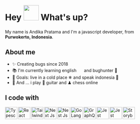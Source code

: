 <h1> Hey <img src="https://emojis.slackmojis.com/emojis/images/1577305505/7373/hand_wave.gif?1577305505" width="50" /> What's up?</h1>

<p> My name is Andika Pratama and I'm a javascript developer, from <img src="images/Aspose.Words.18e7deeb-458b-4265-acc3-abad05277e2c.001.jpeg" width="17" /> <b>Purwokerto, Indonesia</b>. </p>

## About me

- ✨ Creating bugs since 2018
- 📚 I'm currently learning english <img src="images/Aspose.Words.18e7deeb-458b-4265-acc3-abad05277e2c.001.jpeg" width="17" />  and bughunter 🐳
- 🎯 Goals: live in a cold place ❄ and speak indonesia 🚀
- 🎲 And ... i play 🎸 guitar and ♟ chess online

## I code with

<a href="https://www.typescriptlang.org" target="_blank">
  <img align="left" title="Typescript" alt="Typescript" width="40px" src="./assets/typescript-logo.svg" />
</a>

<a href="https://pt-br.reactjs.org" target="_blank">
 <img align="left" title="React and React Native" alt="React and React Native" width="40px" src="./assets/react-logo.svg" />
</a>

<a href="https://tailwindcss.com" target="_blank">
 <img align="left" title="Tailwind Css" alt="Tailwind Css" width="40px" src="./assets/tailwind-logo.svg" />
</a>

<a href="https://nextjs.org" target="_blank">
  <img align="left" title="Next Js" alt="Next Js" width="40px" src="./assets/next-logo.svg" />
</a>

<a href="https://nestjs.com" target="_blank">
  <img align="left" title="Nest Js" alt="Nest Js" width="40px" src="./assets/nest-logo.svg" />
</a>

<a href="https://go.dev" target="_blank">
  <img align="left" title="Go Lang" alt="Go Lang" width="40px" src="./assets/golang-logo.svg" />
</a>

<a href="https://graphql.org" target="_blank">
  <img align="left" title="GraphQL" alt="GraphQL" width="40px" src="./assets/graphql-logo.svg" />
</a>

<a href="https://jestjs.io/pt-BR/" target="_blank">
  <img align="left" title="Jest" alt="Jest" width="40px" src="./assets/jest-logo.svg" />
</a>

<a href="https://www.cypress.io" target="_blank">
  <img align="left" title="Cypress" alt="Jest" width="40px" src="./assets/cypress-logo.svg" />
</a>

<a href="https://storybook.js.org" target="_blank">
  <img align="left" title="Storybook" alt="Storybook" width="40px" src="./assets/storybook-logo.svg" />
</a>
